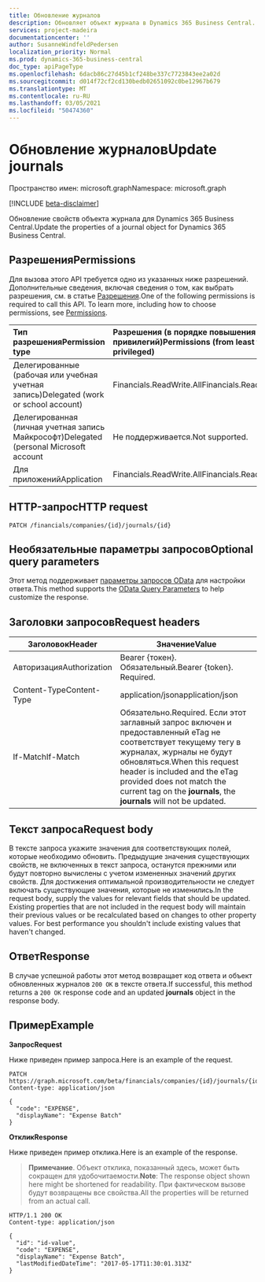 ```yaml
---
title: Обновление журналов
description: Обновляет объект журнала в Dynamics 365 Business Central.
services: project-madeira
documentationcenter: ''
author: SusanneWindfeldPedersen
localization_priority: Normal
ms.prod: dynamics-365-business-central
doc_type: apiPageType
ms.openlocfilehash: 6dacb86c27d45b1cf248be337c7723843ee2a02d
ms.sourcegitcommit: d014f72cf2cd130bedb02651092c0be12967b679
ms.translationtype: MT
ms.contentlocale: ru-RU
ms.lasthandoff: 03/05/2021
ms.locfileid: "50474360"
---
```

# <a name="update-journals"></a><span data-ttu-id="b8e7e-103">Обновление журналов</span><span class="sxs-lookup"><span data-stu-id="b8e7e-103">Update journals</span></span>

<span data-ttu-id="b8e7e-104">Пространство имен: microsoft.graph</span><span class="sxs-lookup"><span data-stu-id="b8e7e-104">Namespace: microsoft.graph</span></span>

[!INCLUDE [beta-disclaimer](../../includes/beta-disclaimer.md)]

<span data-ttu-id="b8e7e-105">Обновление свойств объекта журнала для Dynamics 365 Business Central.</span><span class="sxs-lookup"><span data-stu-id="b8e7e-105">Update the properties of a journal object for Dynamics 365 Business Central.</span></span>

## <a name="permissions"></a><span data-ttu-id="b8e7e-106">Разрешения</span><span class="sxs-lookup"><span data-stu-id="b8e7e-106">Permissions</span></span>
<span data-ttu-id="b8e7e-p101">Для вызова этого API требуется одно из указанных ниже разрешений. Дополнительные сведения, включая сведения о том, как выбрать разрешения, см. в статье [Разрешения](/graph/permissions-reference).</span><span class="sxs-lookup"><span data-stu-id="b8e7e-p101">One of the following permissions is required to call this API. To learn more, including how to choose permissions, see [Permissions](/graph/permissions-reference).</span></span>

|<span data-ttu-id="b8e7e-109">Тип разрешения</span><span class="sxs-lookup"><span data-stu-id="b8e7e-109">Permission type</span></span> |<span data-ttu-id="b8e7e-110">Разрешения (в порядке повышения привилегий)</span><span class="sxs-lookup"><span data-stu-id="b8e7e-110">Permissions (from least to most privileged)</span></span>|
|:---------------|:------------------------------------------|
|<span data-ttu-id="b8e7e-111">Делегированные (рабочая или учебная учетная запись)</span><span class="sxs-lookup"><span data-stu-id="b8e7e-111">Delegated (work or school account)</span></span>|<span data-ttu-id="b8e7e-112">Financials.ReadWrite.All</span><span class="sxs-lookup"><span data-stu-id="b8e7e-112">Financials.ReadWrite.All</span></span> |
|<span data-ttu-id="b8e7e-113">Делегированная (личная учетная запись Майкрософт)</span><span class="sxs-lookup"><span data-stu-id="b8e7e-113">Delegated (personal Microsoft account</span></span>|<span data-ttu-id="b8e7e-114">Не поддерживается.</span><span class="sxs-lookup"><span data-stu-id="b8e7e-114">Not supported.</span></span>|
|<span data-ttu-id="b8e7e-115">Для приложений</span><span class="sxs-lookup"><span data-stu-id="b8e7e-115">Application</span></span>|<span data-ttu-id="b8e7e-116">Financials.ReadWrite.All</span><span class="sxs-lookup"><span data-stu-id="b8e7e-116">Financials.ReadWrite.All</span></span>|

## <a name="http-request"></a><span data-ttu-id="b8e7e-117">HTTP-запрос</span><span class="sxs-lookup"><span data-stu-id="b8e7e-117">HTTP request</span></span>

```
PATCH /financials/companies/{id}/journals/{id}
```

## <a name="optional-query-parameters"></a><span data-ttu-id="b8e7e-118">Необязательные параметры запросов</span><span class="sxs-lookup"><span data-stu-id="b8e7e-118">Optional query parameters</span></span>
<span data-ttu-id="b8e7e-119">Этот метод поддерживает [параметры запросов OData](/graph/query-parameters) для настройки ответа.</span><span class="sxs-lookup"><span data-stu-id="b8e7e-119">This method supports the [OData Query Parameters](/graph/query-parameters) to help customize the response.</span></span>

## <a name="request-headers"></a><span data-ttu-id="b8e7e-120">Заголовки запросов</span><span class="sxs-lookup"><span data-stu-id="b8e7e-120">Request headers</span></span>
|<span data-ttu-id="b8e7e-121">Заголовок</span><span class="sxs-lookup"><span data-stu-id="b8e7e-121">Header</span></span>        |<span data-ttu-id="b8e7e-122">Значение</span><span class="sxs-lookup"><span data-stu-id="b8e7e-122">Value</span></span>                    |
|--------------|-------------------------|
|<span data-ttu-id="b8e7e-123">Авторизация</span><span class="sxs-lookup"><span data-stu-id="b8e7e-123">Authorization</span></span> |<span data-ttu-id="b8e7e-p102">Bearer {токен}. Обязательный.</span><span class="sxs-lookup"><span data-stu-id="b8e7e-p102">Bearer {token}. Required.</span></span>|
|<span data-ttu-id="b8e7e-126">Content-Type</span><span class="sxs-lookup"><span data-stu-id="b8e7e-126">Content-Type</span></span>  |<span data-ttu-id="b8e7e-127">application/json</span><span class="sxs-lookup"><span data-stu-id="b8e7e-127">application/json</span></span>         |
|<span data-ttu-id="b8e7e-128">If-Match</span><span class="sxs-lookup"><span data-stu-id="b8e7e-128">If-Match</span></span>      |<span data-ttu-id="b8e7e-129">Обязательно.</span><span class="sxs-lookup"><span data-stu-id="b8e7e-129">Required.</span></span> <span data-ttu-id="b8e7e-130">Если этот заглавный запрос включен и предоставленный eTag не соответствует  текущему тегу в журналах, журналы не будут обновляться.</span><span class="sxs-lookup"><span data-stu-id="b8e7e-130">When this request header is included and the eTag provided does not match the current tag on the **journals**, the **journals** will not be updated.</span></span> |

## <a name="request-body"></a><span data-ttu-id="b8e7e-131">Текст запроса</span><span class="sxs-lookup"><span data-stu-id="b8e7e-131">Request body</span></span>
<span data-ttu-id="b8e7e-p104">В тексте запроса укажите значения для соответствующих полей, которые необходимо обновить. Предыдущие значения существующих свойств, не включенных в текст запроса, останутся прежними или будут повторно вычислены с учетом измененных значений других свойств. Для достижения оптимальной производительности не следует включать существующие значения, которые не изменились.</span><span class="sxs-lookup"><span data-stu-id="b8e7e-p104">In the request body, supply the values for relevant fields that should be updated. Existing properties that are not included in the request body will maintain their previous values or be recalculated based on changes to other property values. For best performance you shouldn't include existing values that haven't changed.</span></span>

## <a name="response"></a><span data-ttu-id="b8e7e-135">Ответ</span><span class="sxs-lookup"><span data-stu-id="b8e7e-135">Response</span></span>
<span data-ttu-id="b8e7e-136">В случае успешной работы этот метод возвращает код ответа и объект обновленных журналов `200 OK` в тексте  ответа.</span><span class="sxs-lookup"><span data-stu-id="b8e7e-136">If successful, this method returns a `200 OK` response code and an updated **journals** object in the response body.</span></span>

## <a name="example"></a><span data-ttu-id="b8e7e-137">Пример</span><span class="sxs-lookup"><span data-stu-id="b8e7e-137">Example</span></span>

<span data-ttu-id="b8e7e-138">**Запрос**</span><span class="sxs-lookup"><span data-stu-id="b8e7e-138">**Request**</span></span>

<span data-ttu-id="b8e7e-139">Ниже приведен пример запроса.</span><span class="sxs-lookup"><span data-stu-id="b8e7e-139">Here is an example of the request.</span></span>
```http
PATCH https://graph.microsoft.com/beta/financials/companies/{id}/journals/{id}
Content-type: application/json

{
  "code": "EXPENSE",
  "displayName": "Expense Batch"
}
```

<span data-ttu-id="b8e7e-140">**Отклик**</span><span class="sxs-lookup"><span data-stu-id="b8e7e-140">**Response**</span></span>

<span data-ttu-id="b8e7e-141">Ниже приведен пример отклика.</span><span class="sxs-lookup"><span data-stu-id="b8e7e-141">Here is an example of the response.</span></span> 

> <span data-ttu-id="b8e7e-142">**Примечание**. Объект отклика, показанный здесь, может быть сокращен для удобочитаемости.</span><span class="sxs-lookup"><span data-stu-id="b8e7e-142">**Note**: The response object shown here might be shortened for readability.</span></span> <span data-ttu-id="b8e7e-143">При фактическом вызове будут возвращены все свойства.</span><span class="sxs-lookup"><span data-stu-id="b8e7e-143">All the properties will be returned from an actual call.</span></span>

```http
HTTP/1.1 200 OK
Content-type: application/json

{
  "id": "id-value",
  "code": "EXPENSE",
  "displayName": "Expense Batch",
  "lastModifiedDateTime": "2017-05-17T11:30:01.313Z"
}
```




